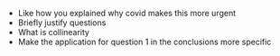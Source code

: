 - Like how you explained why covid makes this more urgent
- Briefly justify questions
- What is collinearity
- Make the application for question 1 in the conclusions more specific
